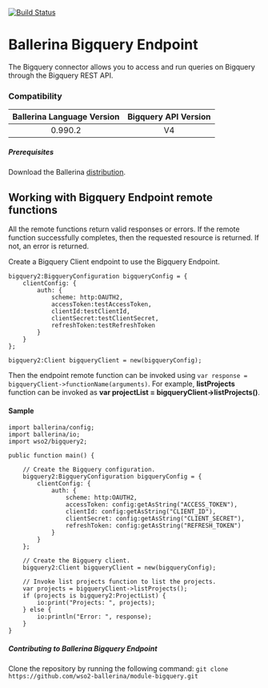 [![Build Status](https://travis-ci.org/wso2-ballerina/module-bigquery.svg?branch=master)](https://travis-ci.org/wso2-ballerina/module-bigquery)

# Ballerina Bigquery Endpoint

The Bigquery connector allows you to access and run queries on Bigquery through the Bigquery REST API.

### Compatibility

| Ballerina Language Version  | Bigquery API Version |
|:---------------------------:|:--------------------:|
|  0.990.2                    |   V4                 |

##### Prerequisites
Download the Ballerina [distribution](https://ballerina.io/downloads/).

## Working with Bigquery Endpoint remote functions
All the remote functions return valid responses or errors. If the remote function successfully completes, then the requested resource is returned. If not, an error is returned.

Create a Bigquery Client endpoint to use the Bigquery Endpoint.
```ballerina
bigquery2:BigqueryConfiguration bigqueryConfig = {
    clientConfig: {
        auth: {
            scheme: http:OAUTH2,
            accessToken:testAccessToken,
            clientId:testClientId,
            clientSecret:testClientSecret,
            refreshToken:testRefreshToken
        }
    }
};

bigquery2:Client bigqueryClient = new(bigqueryConfig);
```
Then the endpoint remote function can be invoked using `var response = bigqueryClient->functionName(arguments)`. For example, **listProjects** function can be invoked as **var projectList = bigqueryClient->listProjects()**.

#### Sample
```ballerina
import ballerina/config;
import ballerina/io;
import wso2/bigquery2;

public function main() {

    // Create the Bigquery configuration.
    bigquery2:BigqueryConfiguration bigqueryConfig = {
        clientConfig: {
            auth: {
                scheme: http:OAUTH2,
                accessToken: config:getAsString("ACCESS_TOKEN"),
                clientId: config:getAsString("CLIENT_ID"),
                clientSecret: config:getAsString("CLIENT_SECRET"),
                refreshToken: config:getAsString("REFRESH_TOKEN")
            }
        }
    };

    // Create the Bigquery client.
    bigquery2:Client bigqueryClient = new(bigqueryConfig);

    // Invoke list projects function to list the projects.
    var projects = bigqueryClient->listProjects();
    if (projects is bigquery2:ProjectList) {
        io:print("Projects: ", projects);
    } else {
        io:println("Error: ", response);
    }
}
```
##### Contributing to Ballerina Bigquery Endpoint
Clone the repository by running the following command:
`git clone https://github.com/wso2-ballerina/module-bigquery.git`